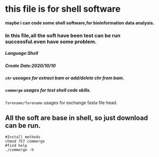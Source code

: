 # this file is for shell software

#### maybe i can code some shell software,for bioinformation data analysis.

### In this file,all the soft have been test can be run successful.even have some problem.

##### Language:Shell

##### Create Date:2020/10/10

##### `chr`  useages for extract bam or add/delete chr from bam.

##### `commerge` usages for test shell code skills.

`farename/farename` usages for exchange fasta file head.





## All the soft are base in shell, so just download can be run.

```shell
#Install methods
chmod 757 commerge
#find help
./commerge -h 
```

